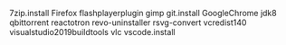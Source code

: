 7zip.install
Firefox
flashplayerplugin
gimp
git.install
GoogleChrome
jdk8
qbittorrent
reactotron
revo-uninstaller
rsvg-convert
vcredist140
visualstudio2019buildtools
vlc
vscode.install
